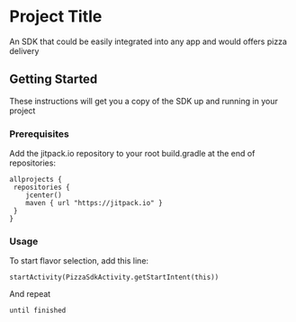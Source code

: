 # Project Title

An SDK that could be easily integrated into any app and would offers pizza delivery

## Getting Started

These instructions will get you a copy of the SDK up and running in your project

### Prerequisites

Add the jitpack.io repository to your root build.gradle at the end of repositories:

```
allprojects {
 repositories {
    jcenter()
    maven { url "https://jitpack.io" }
 }
}
```

### Usage

To start flavor selection, add this line:

```
startActivity(PizzaSdkActivity.getStartIntent(this))
```

And repeat

```
until finished
```